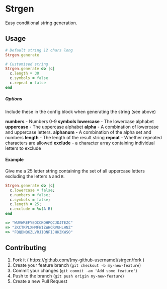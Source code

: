 # Strgen

Easy conditional string generation.

## Usage

```ruby
# Default string 12 chars long
Strgen.generate

# Customised string
Strgen.generate do |c|
  c.length = 30
  c.symbols = false
  c.repeat = false
end
```

##### Options

Include these in the config block when generating the string (see above)

**numbers** - Numbers 0-9
**symbols**
**lowercase** - The lowercase alphabet
**uppercase** - The uppercase alphabet
**alpha** - A combination of lowercase and uppercase letters.
**alphanum** -  A combination of the alpha set and numbers
**length** - The length of the result string
**repeat** - Whether repeated characters are allowed
**exclude** - a character array containing individual letters to exclude

#### Example

Give me a 25 letter string containing the set of all uppercase
letters excluding the letters `A` and `B`.

```ruby
Strgen.generate do |c|
  c.lowercase = false;
  c.numbers = false;
  c.symbols = false;
  c.length = 25;
  c.exclude = %w(A B)
end

=> "WUVWREFYEOCCKOHPQCJDJTEZC"
=> "ZKCTKPLXNMFWIZWHCRVUHLHNZ"
=> "FQQDNQKZLVRJIQNFIJHKZKWSO"
```

## Contributing

1. Fork it ( https://github.com/[my-github-username]/strgen/fork )
2. Create your feature branch (`git checkout -b my-new-feature`)
3. Commit your changes (`git commit -am 'Add some feature'`)
4. Push to the branch (`git push origin my-new-feature`)
5. Create a new Pull Request
